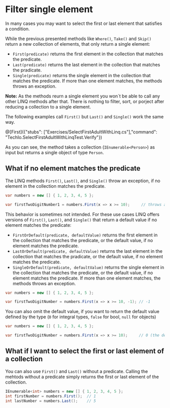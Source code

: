 # Filter single element

In many cases you may want to select the first or last element that satisfies a condition.

While the previous presented methods like `Where()`, `Take()` and `Skip()` return a new collection of elements,
that only return a single element:

* `First(predicate)` returns the first element in the collection that matches the predicate.
* `Last(predicate)` returns the last element in the collection that matches the pradicate.
* `Single(predicate)` returns the single element in the collection that matches the predicate. If more than one element matches, the methods throws an exception.

**Note:** As the methods reurn a single element you won`t be able to call any other LINQ methods after that.
There is nothing to filter, sort, or porject after reducing a collection to a single element.

The following examples call `First()` but `Last()` and `Single()` work the same way.

@[First]({"stubs": ["Exercises/SelectFirstAdultWithLinq.cs"],"command": "TechIo.SelectFirstAdultWithLinqTest.Verify"})

As you can see, the method takes a collection (`IEnumerable<Person>`) as input but returns a single object of type `Person`.


## What if no element matches the predicate

The LINQ methods `First()`, `Last()`, and `Single()` throw an exception, if no element in the collection matches the predicate.


```c#
var numbers = new [] { 1, 2, 3, 4, 5 };

var firstTwoDigitNumber1 = numbers.First(x => x >= 10);     // throws an Exception. There is no number > 10
```

This behavior is sometimes not intended.
For these use cases LINQ offers versions of `First()`, `Last()`, and `Single()` that return a default value if no element matches the predicate:
  
* `FirstOrDefault(predicate, defaultValue)` returns the first element in the collection that matches the predicate, or the default value, if no element matches the predicate.
* `LastOrDefault(predicate, defaultValue)` returns the last element in the collection that matches the pradicate, or the default value, if no element matches the predicate.
* `SingleOrDefault(predicate, defaultValue)` returns the single element in the collection that matches the predicate, or the default value, if no element matches the predicate. If more than one element matches, the methods throws an exception.

```c#
var numbers = new [] { 1, 2, 3, 4, 5 };

var firstTwoDigitNumber = numbers.First(x => x >= 10, -1); // -1
```

You can also omit the default value, if you want to return the default value defined by the type (`0` for integral types, `false` for bool, `null` for objects)

```c#
var numbers = new [] { 1, 2, 3, 4, 5 };

var firstTwoDigitNumber = numbers.First(x => x >= 10);     // 0 (the default value of type int)
```

## What if I want to select the first or last element of a collection

You can also use `First()` and `Last()` without a predicate.
Calling the mehtods without a predicate simply returns the first or last element of the collection.

```c#
IEnumerable<int> numbers = new [] { 1, 2, 3, 4, 5 };
int firstNumber = numbers.First();  // 1
int lastNumber = numbers.Last();    // 5
```
